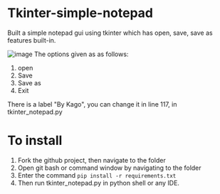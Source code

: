 # Tkinter-simple-notepad
Built a simple notepad gui using tkinter which has open, save, save as features built-in.

![image](https://user-images.githubusercontent.com/64746892/151651216-a4cc9526-fa26-45ed-894e-9efb6847536d.png)
The options given as as follows:
1. open
2. Save
3. Save as
4. Exit

There is a label "By Kago", you can change it in line 117, in tkinter_notepad.py

# To install
1. Fork the github project, then navigate to the folder
2. Open git bash or command window by navigating to the folder
3. Enter the command
  ```pip install -r requirements.txt```
4. Then run tkinter_notepad.py in python shell or any IDE.

